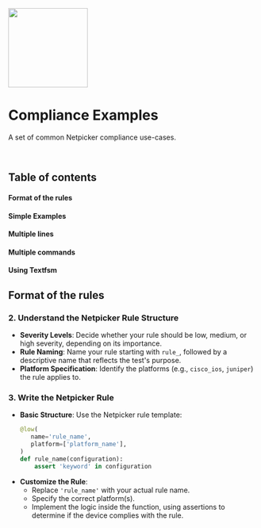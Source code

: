 
<img src="https://netpicker.io/wp-content/uploads/2024/01/netpicker-logo-276x300.png" width="160">




Compliance Examples
=======

A set of common Netpicker compliance use-cases.

<br />

## Table of contents

#### Format of the rules

#### Simple Examples

#### Multiple lines

#### Multiple commands

#### Using Textfsm

## Format of the rules

### 2. **Understand the Netpicker Rule Structure**
   - **Severity Levels**: Decide whether your rule should be low, medium, or high severity, depending on its importance.
   - **Rule Naming**: Name your rule starting with `rule_`, followed by a descriptive name that reflects the test's purpose.
   - **Platform Specification**: Identify the platforms (e.g., `cisco_ios`, `juniper`) the rule applies to.

### 3. **Write the Netpicker Rule**
   - **Basic Structure**: Use the Netpicker rule template:
     ```python
     @low(
        name='rule_name',
        platform=['platform_name'],
     )
     def rule_name(configuration):
         assert 'keyword' in configuration
     ```
   - **Customize the Rule**:
     - Replace `'rule_name'` with your actual rule name.
     - Specify the correct platform(s).
     - Implement the logic inside the function, using assertions to determine if the device complies with the rule.


